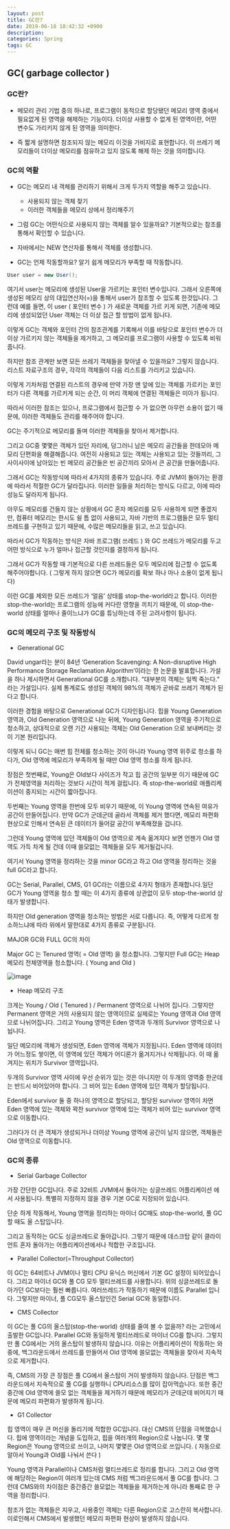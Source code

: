 ```yaml
---
layout: post
title: GC란?
date: 2019-06-18 18:42:32 +0900
description:
categories: Spring
tags: GC
---
```


##  GC( garbage collector )

### GC란?

* 메모리 관리 기법 중의 하나로, 프로그램이 동적으로 할당됐던 메모리 영역 중에서 필요없게 된 영역을 해제하는 기능이다. 더이상 사용할 수 없게 된 영역이란, 어떤 변수도 가리키지 않게 된 영역을 의미한다.

* 즉 짧게 설명하면 참조되지 않는 메모리 이것을 가비지로 표현합니다. 이 쓰레기 메모리들이 더이상 메모리를 점유하고 있지 않도록 해제 하는 것을 의미합니다.

### GC의 역활

* GC는 메모리 내 객체를 관리하기 위해서 크게 두가지 역할을 해주고 있습니다.
  * 사용되지 않는 객체 찾기
  * 이러한 객체들을 메모리 상에서 정리해주기

* 그럼 GC는 어떤식으로 사용되지 않는 객체를 알수 있을까요? 기본적으로는 참조를 통해서 확인할 수 있습니다.
* 자바에서는 NEW 연산자를 통해서 객체를 생성합니다.
* GC는 언제 작동할까요? 알기 쉽게 메모리가 부족할 때 작동합니다.

```java
User user = new User();
```

여기서 user는 메모리에 생성된 User을 가르키는 포인터 변수입니다. 그래서 오른쪽에 생성된 메모리 상의 대입연산자(=)을 통해서 user가 참조할 수 있도록 한것입니다. 그런데 예를 들면, 이 user ( 포인터 변수 ) 가 새로운 객체를 가르 키게 되면, 기존에 메모리에 생성되었던 User 객체는 더 이상 접근 할 방법이 없게 됩니다.

이렇게 GC는 객체와 포인터 간의 참조관계를 기록해서 이를 바탕으로 포인터 변수가 더이상 가르키지 않는 객체들을 제거하고, 그 메모리를 프로그램이 사용할 수 있도록 비워줍니다.

하지만 참조 관계만 보면 모든 쓰레기 객체들을 찾아낼 수 있을까요? 그렇지 않습니다. 리스트 자료구조의 경우, 각각의 객체들이 다음 리스트를 가리키고 있습니다.

이렇게 기차처럼 연결된 리스트의 경우에 만약 가장 맨 앞에 있는 객체를 가르키는 포인터가 다른 객체를 가르키게 되는 순간, 이 머리 객체에 연결된 객체들은 미아가 됩니다.

따라서 이러한 참조는 있으나, 프로그램에서 접근할 수 가 없으면 아무런 소용이 없기 때문에, 이러한 객체들도 관리를 해주어야 합니다. 

GC는 주기적으로 메모리를 돌며 이러한 객체들을 찾아서 제거합니다.

그리고 GC중 몇몇은 객체가 있던 자리에, 덩그러니 남은 메모리 공간들을 한데모아 메모리 단편화을 해결해줍니다. 여전히 사용되고 있는 객체는 사용되고 있는 것들끼리, 그 사이사이에 남아있는 빈 메모리 공간들은 빈 공간끼리 모아서 큰 공간을 만들어줍니다.

그래서 GC는 작동방식에 따라서 4가지의 종류가 있습니다. 주로 JVM이 돌아가는 환경에 따라서 적절한 GC가 달라집니다. 이러한 일들을 처리하는 방식도 다르고, 이에 따라 성능도 달라지게 됩니다.

아무도 메모리를 건들지 않는 상황에서 GC 혼자 메모리를 모두 사용하게 되면 좋겠지만, 컴퓨터 메모리는 한시도 쉴 틈 없이 사용되고, 자바 기반의 프로그램들은 모두 멀티 쓰레드를 구현하고 있기 때문에, 수많은 메모리들을 읽고, 쓰고 있습니다.

따라서 GC가 작동하는 방식은 자바 프로그램( 쓰레드 ) 와 GC 쓰레드가 메모리를 두고 어떤 방식으로 누가 얼마나 접근할 것인지를 결정하게 됩니다.

그래서 GC가 작동할 때 기본적으로 다른 쓰레드들은 모두 메모리에 접근할 수 없도록 해주어야합니다. ( 그렇게 하지 않으면 GC가 메모리를 확보 하나 마나 소용이 없게 됩니다)

이런 GC를 제외한 모든 쓰레드가 ‘얼음’ 상태를 stop-the-world라고 합니다. 이러한 stop-the-world는 프로그램의 성능에 커다란 영향을 끼치기 때문에, 이 stop-the-world 상태를 얼마나 줄이느냐가 GC를 튜닝하는데 주된 고려사항이 됩니다.

### GC의 메모리 구조 및 작동방식

* Generational GC

David ungar라는 분이 84년 ‘Generation Scavenging: A Non-disruptive High Performance Storage Reclamation Algorithm’이라는 한 논문을 발표합니다. 가설을 하나 제시하면서 Generational GC를 소개합니다. “대부분의 객체는 일찍 
죽는다.” 라는 가설입니다. 실제 통계로도 생성된 객체의 98%의 객체가 곧바로 쓰레기 객체가 된다고 합니다. 

이러한 경험을 바탕으로 Generational GC가 디자인됩니다. 힙을 Young Generation 영역과, Old Generation 영역으로 나눈 뒤에, Young Generation 영역을 주기적으로 청소하고, 상대적으로 오랜 기간 사용되는 객체는 Old Generation 으로 보내버리는 것이 기본 원리입니다.
   
이렇게 되니 GC는 매번 힙 전체를 청소하는 것이 아니라 Young 영역 위주로 청소를 하다가, Old 영역에 메모리가 부족하게 될 때만 Old 영역 청소를 하게 됩니다.

장점은 첫번째로, Young은 Old보다 사이즈가 작고 힙 공간의 일부분 이기 때문에 GC가 전체영역을 처리하는 것보다 시간이 적게 걸립니다. 즉 stop-the-world로 애플리케이션이 중지되는 시간이 짧아집니다.
    
두번째는 Young 영역을 한번에 모두 비우기 때문에, 이 Young 영역에 연속된 여유가 공간이 만들어집니다.
만약 GC가 군데군데 골라서 객체를 제거 했다면, 메모리 파편화 현상으로 인해서 연속된 큰 데이터가 들어갈 공간이 부족해졌을 겁니다.
    
그런데 Young 영역에 있던 객체들이 Old 영역으로 계속 옮겨지다 보면 언젠가 Old 영역도 가득 차게 될 건데 이때 쓸모없는 객체들을 모두 제거될겁니다.

여기서 Young 영역을 정리하는 것을 minor GC라고 하고 Old 영역을 정리하는 것을 full GC라고 합니다.
	    
GC는 Serial, Parallel, CMS, G1 GC라는 이름으로 4가지 형태가 존재합니다.일단 GC가 Young 영역을 청소 할 때는 이 4가지 종류에 상관없이 모두 stop-the-world 상태가 발생합니다.
		     
하지만 Old generation 영역을 청소하는 방법은 서로 다릅니다. 즉, 어떻게 다르게 청소하느냐에 따라 위에서 말한대로 4가지 종류로 구분됩니다.

MAJOR GC와 FULL GC의 차이

Major GC 는 Tenured 영역( = Old 영역) 을 청소합니다. 그렇지만 Full GC는 Heap 메모리 전체영역을 청소합니다. ( Young and Old )

![image](https://mirinae312.github.io/img/jvm_gc/JVMHeap.png)

* Heap 메모리 구조
		
크게는 Young / Old ( Tenured ) / Permanent 영역으로 나뉘어 
집니다. 그렇지만 Permanent 영역은 거의 사용되지 않는 영역이므로 실제로는 Young 영역과 Old 영역으로 나뉘어집니다. 그리고 Young 영역은 Eden 영역과 두개의 Survivor 영역으로 나뉩니다. 

일단 메모리에 객체가 생성되면, Eden 영역에 객체가 지정됩니다. Eden 영역에 데이터가 어느정도 쌓이면, 이 영역에 있던 객체가 어디론가 옮겨지거나 삭제됩니다. 이 때 옮겨지는 위치가 Survivor 영역입니다. 

두개의 Survivor 영역 사이에 우선 순위가 있는 것은 아니지만 이 두개의 영역중 한군데는 반드시 비어있어야 합니다. 그 비어 있는 Eden 영역에 있던 객체가 할당됩니다.

Eden에서 survivor 둘 중 하나의 영역으로 할당되고, 할당된 survivor 영역이 차면 Eden 영역에 있는 객체와 꽉찬 survivor 영역에 있는 객체가 비어 있는 survivor 영역으로 이동합니다.

그러다가 더 큰 객체가 생성되거나 더이상 Young 영역에 공간이 남지 않으면, 객체들은 Old 영역으로 이동합니다.

### GC의 종류

* Serial Garbage Collector

가장 간단한 GC입니다. 주로 32비트 JVM에서 돌아가는 싱글쓰레드 어플리케이션 에서 사용됩니다. 특별히 지정하지 않을 경우 기본 GC로 지정되어 있습니다.

단순 하게 작동해서, Young 영역을 정리하는 마이너 GC때도 stop-the-world, 풀 GC할 때도 올 스탑입니다.

그리고 동작하는 GC도 싱글쓰레드로 돌아갑니다. 그렇기 때문에 데스크탑 같이 클라이언트 혼자 돌아가는 어플리케이션에서나 적합한 구조입니다.

* Parallel Collector(=Throughput Collector)
	
이 GC는 64비트나 JVM이나 멀티 CPU 유닉스 머신에서 기본 GC 설정이 되어있습니다. 그리고 마이너 GC와 풀 CG 모두 멀티쓰레드를 사용합니다. 위의 싱글쓰레드로 돌아가던 GC보다는 훨씬 빠릅니다.
여러쓰레드가 작동하기 때문에 이름도 Parallel 입니다. 그렇지만 마이너, 풀 CG모두 올스탑인건 Serial GC와 동일합니다.

* CMS Collector
		
이 GC는 풀 CG의 올스탑(stop-the-world) 상태를 줄여 볼 수 없을까? 라는 고민에서 출발한 GC입니다. Parallel GC와 동일하게 멀티쓰레드로 마이너 CG를 합니다. 그렇지만 풀 CG에서는 거의 올스탑이 발생하지 않습니다. 이유는 어플리케이션이 작동하는 와중에, 백그라운드에서 쓰레드를 만들어서 Old 영역에 쓸모없는 객체들을 찾아서 지속적으로 제거합니다.

즉, CMS의 가장 큰 장점은 풀 CG에서 올스탑이 거이 발생하지 않습니다. 
단점은 백그라운드에서 지속적으로 풀 CG를 실행하니 CPU리소스를 많이 잡아먹습니다. 또한 중간 중간에 Old 영역에 쓸모 없는 객체들을 제거하기 때문에 메모리가 군데군데 비어지기 때문에 메모리 파편화가 발생하게 됩니다.

* G1 Collector
		
힙 영역이 매우 큰 머신을 돌리기에 적합한 GC입니다. 대신 CMS의 단점을 극복했습니다. 힙에 영역이라는 개념을 도입하고, 힙을 여러개의 Region으로 나눕니다. 몇 몇 Region은 Young 영역으로 쓰이고, 나머지 몇몇은 Old 영역으로 쓰입니다. ( 자동으로 알아서 Young과 Old를 나눠서 쓴다 )

Young 영역과 Parallel이나 CMS처럼 멀티쓰레드로 정리를 합니다.
그리고 Old 영역에 해당하는 Region이 여러개 있는데 CMS 처럼 백그라운드에서 풀 GC를 합니다. 그런데 CMS와의 차이점은 중간중간 쓸모없는 객체들을 제거하는게 아니라 통째로 한 구역을 정리합니다.

참조가 없는 객체들은 지우고, 사용중인 객체는 다른 Region으로 고스란히 복사합니다. 이로인해서 CMS에서 발생했던 메모리 파편화 현상이 발생하지 않습니다. 
